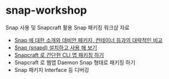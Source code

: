 # snap-workshop

Snap 사용 및 Snapcraft 활용 Snap 패키징 워크샵 자료

- [Snap 에 대한 소개와 데비안 패키지, 컨테이너 등과의 대략적인 비교](./1-intro-to-snap.md)
- [Snap (snapd) 설치하고 사용 해 보기](./2-try-snap.md)
- [Snapcraft 로 간단한 CLI 앱 패키징 하기](./3-snap-cli-app.md)
- Snapcraft 로 웹앱 Daemon Snap 형태로 패키징 하기
- Snap 패키지 Interface 등 디버깅